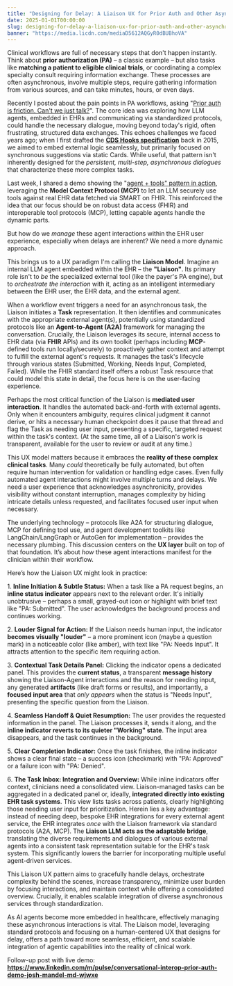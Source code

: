 ```yaml
---
title: "Designing for Delay: A Liaison UX for Prior Auth and Other Asynchronous Clinical Tasks"
date: 2025-01-01T00:00:00
slug: designing-for-delay-a-liaison-ux-for-prior-auth-and-other-asynchronous-clinical-tasks
banner: "https://media.licdn.com/mediaD5612AQGyR0dBUBhoVA"
---
```

<p>Clinical workflows are full of necessary steps that don't happen instantly. Think about <strong>prior authorization (PA)</strong> – a classic example – but also tasks like <strong>matching a patient to eligible clinical trials</strong>, or coordinating a complex specialty consult requiring information exchange. These processes are often asynchronous, involve multiple steps, require gathering information from various sources, and can take minutes, hours, or even days.</p><p>Recently I posted about the pain points in PA workflows, asking "<a href="https://www.linkedin.com/pulse/prior-auth-friction-cant-we-just-talk-josh-mandel-md-taq6c/" target="_blank">Prior auth is friction. Can't we just talk?</a>". The core idea was exploring how LLM agents, embedded in EHRs and communicating via standardized protocols, could handle the necessary dialogue, moving beyond today's rigid, often frustrating, structured data exchanges. This echoes challenges we faced years ago; when I first drafted the <a href="https://cds-hooks.org/" target="_blank"><strong>CDS Hooks specification</strong></a> back in 2015, we aimed to embed external logic seamlessly, but primarily focused on synchronous suggestions via static Cards. While useful, that pattern isn't inherently designed for the <em>persistent, multi-step, asynchronous dialogues</em> that characterize these more complex tasks.</p><p>Last week, I shared a demo showing the "<a href="https://www.linkedin.com/pulse/theory-practice-llm-agents-using-mcp-tools-real-ehr-data-mandel-md-acknc/" target="_blank">agent + tools" pattern in action</a>, leveraging the <strong>Model Context Protocol (MCP)</strong> to let an LLM securely use tools against real EHR data fetched via SMART on FHIR. This reinforced the idea that our focus should be on robust data access (FHIR) and interoperable tool protocols (MCP), letting capable agents handle the dynamic parts.</p><p>But how do we <em>manage</em> these agent interactions within the EHR user experience, especially when delays are inherent? We need a more dynamic approach.</p><p>This brings us to a UX paradigm I'm calling the <strong>Liaison Model</strong>. Imagine an internal LLM agent embedded within the EHR – the <strong>"Liaison"</strong>. Its primary role isn't to <em>be</em> the specialized external tool (like the payer's PA engine), but to <em>orchestrate the interaction</em> with it, acting as an intelligent intermediary between the EHR user, the EHR data, and the external agent.</p><p>When a workflow event triggers a need for an asynchronous task, the Liaison initiates a <strong>Task</strong> representation. It then identifies and communicates with the appropriate external agent(s), potentially using standardized protocols like an <strong>Agent-to-Agent (A2A)</strong> framework for managing the conversation. Crucially, the Liaison leverages its secure, internal access to EHR data (via <strong>FHIR</strong> APIs) and its own toolkit (perhaps including <strong>MCP</strong>-defined tools run locally/securely) to proactively gather context and attempt to fulfill the external agent's requests. It manages the task's lifecycle through various states (Submitted, Working, Needs Input, Completed, Failed). While the FHIR standard itself offers a robust Task resource that could model this state in detail, the focus here is on the user-facing experience.</p><p>Perhaps the most critical function of the Liaison is <strong>mediated user interaction</strong>. It handles the automated back-and-forth with external agents. Only when it encounters ambiguity, requires clinical judgment it cannot derive, or hits a necessary human checkpoint does it pause that thread and flag the Task as needing user input, presenting a specific, targeted request within the task's context. (At the same time, all of a Liaison's work is transparent, available for the user to review or audit at any time.)</p><p>This UX model matters because it embraces the <strong>reality of these complex clinical tasks</strong>. Many <em>could</em> theoretically be fully automated, but often require human intervention for validation or handling edge cases. Even fully automated agent interactions might involve multiple turns and delays. We need a user experience that acknowledges asynchronicity, provides visibility without constant interruption, manages complexity by hiding intricate details unless requested, and facilitates focused user input when necessary.</p><p>The underlying technology – protocols like A2A for structuring dialogue, MCP for defining tool use, and agent development toolkits like LangChain/LangGraph or AutoGen for implementation – provides the necessary plumbing. This discussion centers on the <strong>UX layer</strong> built on top of that foundation. It’s about <em>how</em> these agent interactions manifest for the clinician within their workflow.</p><p>Here’s how the Liaison UX might look in practice:</p><p>1.  <strong>Inline Initiation &amp; Subtle Status:</strong> When a task like a PA request begins, an <strong>inline status indicator</strong> appears next to the relevant order. It's initially unobtrusive – perhaps a small, grayed-out icon or highlight with brief text like "PA: Submitted". The user acknowledges the background process and continues working.</p><p>2.  <strong>Louder Signal for Action:</strong> If the Liaison needs human input, the indicator <strong>becomes visually "louder"</strong> – a more prominent icon (maybe a question mark) in a noticeable color (like amber), with text like "PA: Needs Input". It attracts attention to the specific item requiring action.</p><p>3.  <strong>Contextual Task Details Panel:</strong> Clicking the indicator opens a dedicated panel. This provides the <strong>current status</strong>, a transparent <strong>message history</strong> showing the Liaison-Agent interactions and the reason for needing input, any generated <strong>artifacts</strong> (like draft forms or results), and importantly, a <strong>focused input area</strong> that <em>only appears</em> when the status is "Needs Input", presenting the specific question from the Liaison.</p><p>4.  <strong>Seamless Handoff &amp; Quiet Resumption:</strong> The user provides the requested information in the panel. The Liaison processes it, sends it along, and the <strong>inline indicator reverts to its quieter "Working" state</strong>. The input area disappears, and the task continues in the background.</p><p>5.  <strong>Clear Completion Indicator:</strong> Once the task finishes, the inline indicator shows a clear final state – a success icon (checkmark) with "PA: Approved" or a failure icon with "PA: Denied".</p><p>6.  <strong>The Task Inbox: Integration and Overview:</strong> While inline indicators offer context, clinicians need a consolidated view. Liaison-managed tasks can be aggregated in a dedicated panel or, ideally, <strong>integrated directly into existing EHR task systems</strong>. This view lists tasks across patients, clearly highlighting those needing user input for prioritization. Herein lies a key advantage: instead of needing deep, bespoke EHR integrations for every external agent service, the EHR integrates <em>once</em> with the Liaison framework via standard protocols (A2A, MCP). The <strong>Liaison LLM acts as the adaptable bridge</strong>, translating the diverse requirements and dialogues of various external agents into a consistent task representation suitable for the EHR's task system. This significantly lowers the barrier for incorporating multiple useful agent-driven services.</p><p>This Liaison UX pattern aims to gracefully handle delays, orchestrate complexity behind the scenes, increase transparency, minimize user burden by focusing interactions, and maintain context while offering a consolidated overview. Crucially, it enables scalable integration of diverse asynchronous services through standardization.</p><p>As AI agents become more embedded in healthcare, effectively managing these asynchronous interactions is vital. The Liaison model, leveraging standard protocols and focusing on a human-centered UX that designs for delay, offers a path toward more seamless, efficient, and scalable integration of agentic capabilities into the reality of clinical work.</p><p>Follow-up post with live demo: <a href="https://www.linkedin.com/m/pulse/conversational-interop-prior-auth-demo-josh-mandel-md-wjwxe" target="_blank"><strong>https://www.linkedin.com/m/pulse/conversational-interop-prior-auth-demo-josh-mandel-md-wjwxe</strong></a></p>